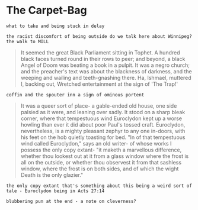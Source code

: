 # The Carpet-Bag

    what to take and being stuck in delay

    the racist discomfort of being outside do we talk here about Winnipeg? the walk to MILL

> It seemed the great Black Parliament sitting in Tophet. A hundred black faces turned round in their rows to peer; and beyond, a black Angel of Doom was beating a book in a pulpit. It was a negro church; and the preacher's text was about the blackness of darkness, and the weeping and wailing and teeth-gnashing there. Ha, Ishmael, muttered I, backing out, Wretched entertainment at the sign of 'The Trap!'

    coffin and the spouter inn a sign of ominous portent

> It was a queer sort of place- a gable-ended old house, one side palsied as it were, and leaning over sadly. It stood on a sharp bleak corner, where that tempestuous wind Euroclydon kept up a worse howling than ever it did about poor Paul's tossed craft. Euroclydon, nevertheless, is a mighty pleasant zephyr to any one in-doors, with his feet on the hob quietly toasting for bed. "In of that tempestuous wind called Euroclydon," says an old writer- of whose works I possess the only copy extant- "it maketh a marvellous difference, whether thou lookest out at it from a glass window where the frost is all on the outside, or whether thou observest it from that sashless window, where the frost is on both sides, and of which the wight Death is the only glazier."

    the only copy extant that's something about this being a weird sort of tale - Euroclydon being in Acts 27:14
    
    blubbering pun at the end - a note on cleverness?
